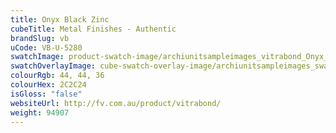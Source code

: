 ```yaml
---
title: Onyx Black Zinc
cubeTitle: Metal Finishes - Authentic
brandSlug: vb
uCode: VB-U-5280
swatchImage: product-swatch-image/archiunitsampleimages_vitrabond_Onyx_Black_Zinc.jpg
swatchOverlayImage: cube-swatch-overlay-image/archiunitsampleimages_swatch-overlay_vitrabond.png
colourRgb: 44, 44, 36
colourHex: 2C2C24
isGloss: "false"
websiteUrl: http://fv.com.au/product/vitrabond/
weight: 94907
---
```

